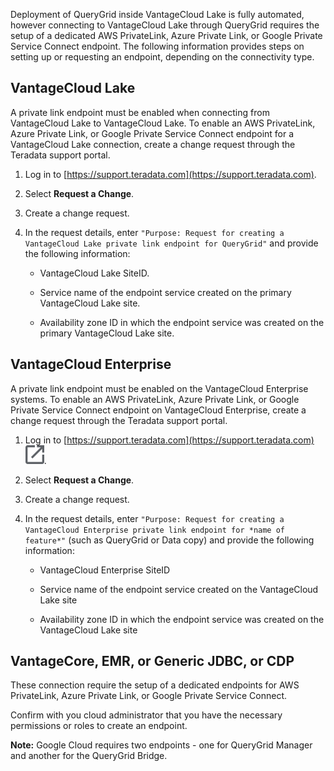 Deployment of QueryGrid inside VantageCloud Lake is fully automated, however connecting to VantageCloud Lake through QueryGrid requires the setup of a dedicated AWS PrivateLink, Azure Private Link, or Google Private Service Connect endpoint. The following information provides steps on setting up or requesting an endpoint, depending on the connectivity type.

## VantageCloud Lake


A private link endpoint must be enabled when connecting from VantageCloud Lake to VantageCloud Lake. To enable an AWS PrivateLink, Azure Private Link, or Google Private Service Connect endpoint for a VantageCloud Lake connection, create a change request through the Teradata support portal.

1.  Log in to [https://support.teradata.com](https://support.teradata.com).


1.  Select **Request a Change**.


1.  Create a change request.


1.  In the request details, enter 
    `
    "Purpose: Request for creating a VantageCloud Lake private link endpoint for QueryGrid"
    `
   and provide the following information:

    -   VantageCloud Lake SiteID.


    -   Service name of the endpoint service created on the primary VantageCloud Lake site.


    -   Availability zone ID in which the endpoint service was created on the primary VantageCloud Lake site.


## VantageCloud Enterprise


A private link endpoint must be enabled on the VantageCloud Enterprise systems. To enable an AWS PrivateLink, Azure Private Link, or Google Private Service Connect endpoint on VantageCloud Enterprise, create a change request through the Teradata support portal.

1.  Log in to [https://support.teradata.com](https://support.teradata.com) ![External link](Images/pyn1722886689405.svg).


1.  Select **Request a Change**.


1.  Create a change request.


1.  In the request details, enter 
    `
    "Purpose: Request for creating a VantageCloud Enterprise private link endpoint for *name of feature*"
    `
   (such as QueryGrid or Data copy) and provide the following information:

    -   VantageCloud Enterprise SiteID


    -   Service name of the endpoint service created on the VantageCloud Lake site


    -   Availability zone ID in which the endpoint service was created on the VantageCloud Lake site


## VantageCore, EMR, or Generic JDBC, or CDP


These connection require the setup of a dedicated endpoints for AWS PrivateLink, Azure Private Link, or Google Private Service Connect.

Confirm with you cloud administrator that you have the necessary permissions or roles to create an endpoint.

**Note:** Google Cloud requires two endpoints - one for QueryGrid Manager and another for the QueryGrid Bridge.

